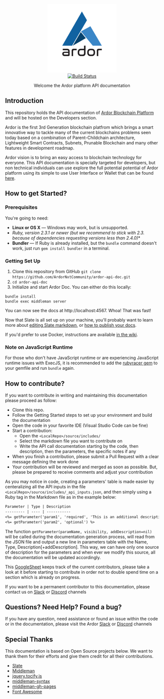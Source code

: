 <p align="center">
  <img src="./source/images/logo.png" alt="Ardor API Documentation" width="226">
  <br>
  <a href="https://travis-ci.org/ArdorNxtCommunity/ardor-api-doc"><img src="https://travis-ci.org/ArdorNxtCommunity/ardor-api-doc.svg?branch=master" alt="Build Status"></a>
</p>

<p align="center">Welcome the Ardor platform API documentation</p>

Introduction
------------

This repository holds the API documentation of [Ardor Blockchain Platform](https://www.ardorplatform.org/) and will be hosted on the Developers section.

Ardor is the first 3rd Generation blockchain platfrom which brings a smart innovative way to tackle many of the current blockchains problems seen today based on a combination of Parent-Childchain architecture, Lightweight Smart Contracts, Subnets, Prunable Blockchain and many other features in development roadmap.

Ardor vision is to bring an easy access to blockchain technology for everyone. This API documentation is specially targeted for developers, but non technical individuals can use explore the full potential potential of Ardor platform using its simple to use User Interface or Wallet that can be found [here](https://www.ardorplatform.org/).

How to get Started?
------------------------------

### Prerequisites

You're going to need:

 - **Linux or OS X** — Windows may work, but is unsupported.
 - **Ruby, version 2.3.1 or newer (but we recommend to stick with 2.3.* because of dependencies requesting versions less than 2.4.0)**
 - **Bundler** — If Ruby is already installed, but the `bundle` command doesn't work, just run `gem install bundler` in a terminal.


### Getting Set Up
1. Clone this repository from GitHub `git clone https://github.com/ArdorNxtCommunity/ardor-api-doc.git`
2. `cd ardor-api-doc`
4. Initialize and start Ardor Doc. You can either do this locally:

```shell
bundle install
bundle exec middleman server
```

You can now see the docs at http://localhost:4567. Whoa! That was fast!

Now that Slate is all set up on your machine, you'll probably want to learn more about [editing Slate markdown](https://github.com/lord/slate/wiki/Markdown-Syntax), or [how to publish your docs](https://github.com/lord/slate/wiki/Deploying-Slate).

If you'd prefer to use Docker, instructions are available [in the wiki](https://github.com/lord/slate/wiki/Docker).

### Note on JavaScript Runtime

For those who don't have JavaScript runtime or are experiencing JavaScript runtime issues with ExecJS, it is recommended to add the [rubyracer gem](https://github.com/cowboyd/therubyracer) to your gemfile and run `bundle` again.

How to contribute?
---------------------------------

If you want to contribute in writing and maintaining this documentation please proceed as follow:

- Clone this repo.
- Follow the Getting Started steps to set up your environment and build the documentation
- Open the code in your favorite IDE (Visual Studio Code can be fine)
- Start a contribution:
  - Open the `<LocalRepo>/source/includes/`
  - Select the markdown file you want to contribute on
  - Write the API call documentation starting by the code, then description, then the parameters, the specific notes if any
- When you finish a contribution, please submit a Pull Request with a clear message defining the work done
- Your contribution will be reviewed and merged as soon as possible. But, please be prepared to receive comments and adjust your contribution

As you may notice in code, creating a parameters' table is made easier by centeralizing all the API inputs in the file `<LocalRepo>/source/includes/_api_inputs.json`, and then simply using a Ruby tag in the Markdown file as in the example below:

```markdown
Parameter | Type | Description
--------- | ---- | -----------
<%= getParameter('param1', 'required', 'This is an additional description') %>
<%= getParameter('param2', 'optional') %>
```

The function `getParameter(paramName, visibility, addDescription=nil)` will be called during the documentation generation process, will read from the JSON file and output a new line in parameters table with the Name, Type, Description[+addDescription].
This way, we can have only one source of description for the parameters and when ever we modify this source, all the documentation will be updated accordingly.

This [GoogleSheet](https://docs.google.com/spreadsheets/d/1Jw8lEbhOi850TXpvEcNtRwL6iC76KLvDdLZXDC06TL8/) keeps track of the current contributors, please take a look at it before starting to contribute in order not to double spend time on a section which is already on progress.

If you want to be a permanent contributor to this documentation, please contact us on [Slack](https://ardornxt.slack.com/) or [Discord](https://discord.gg/ZrBhZNp) channels

Questions? Need Help? Found a bug?
----------------------------------

If you have any question, need assistance or found an issue within the code or in the documentation, please visit the Ardor [Slack](https://ardornxt.slack.com/) or [Discord](https://discord.gg/ZrBhZNp) channels


Special Thanks
--------------------
This documentation is based on Open Source projects below. We want to thank them for their efforts and give them credit for all their contributions.
- [Slate](https://github.com/lord/slate)
- [Middleman](https://github.com/middleman/middleman)
- [jquery.tocify.js](https://github.com/gfranko/jquery.tocify.js)
- [middleman-syntax](https://github.com/middleman/middleman-syntax)
- [middleman-gh-pages](https://github.com/edgecase/middleman-gh-pages)
- [Font Awesome](http://fortawesome.github.io/Font-Awesome/)
